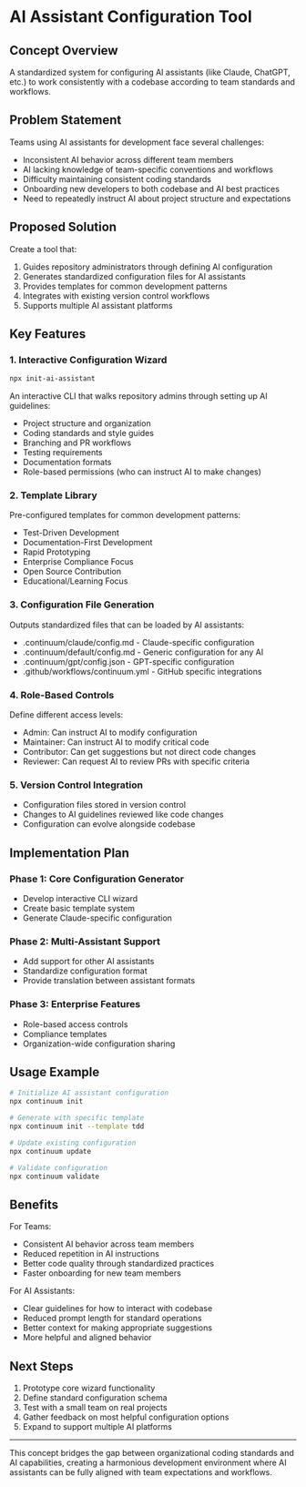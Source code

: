 # AI Assistant Configuration Tool

## Concept Overview

A standardized system for configuring AI assistants (like Claude, ChatGPT, etc.) to work consistently with a codebase according to team standards and workflows.

## Problem Statement

Teams using AI assistants for development face several challenges:
- Inconsistent AI behavior across different team members
- AI lacking knowledge of team-specific conventions and workflows
- Difficulty maintaining consistent coding standards
- Onboarding new developers to both codebase and AI best practices
- Need to repeatedly instruct AI about project structure and expectations

## Proposed Solution

Create a tool that:
1. Guides repository administrators through defining AI configuration
2. Generates standardized configuration files for AI assistants
3. Provides templates for common development patterns
4. Integrates with existing version control workflows
5. Supports multiple AI assistant platforms

## Key Features

### 1. Interactive Configuration Wizard

```bash
npx init-ai-assistant
```

An interactive CLI that walks repository admins through setting up AI guidelines:

- Project structure and organization
- Coding standards and style guides
- Branching and PR workflows
- Testing requirements
- Documentation formats
- Role-based permissions (who can instruct AI to make changes)

### 2. Template Library

Pre-configured templates for common development patterns:
- Test-Driven Development
- Documentation-First Development
- Rapid Prototyping
- Enterprise Compliance Focus
- Open Source Contribution
- Educational/Learning Focus

### 3. Configuration File Generation

Outputs standardized files that can be loaded by AI assistants:
- .continuum/claude/config.md - Claude-specific configuration
- .continuum/default/config.md - Generic configuration for any AI
- .continuum/gpt/config.json - GPT-specific configuration
- .github/workflows/continuum.yml - GitHub specific integrations

### 4. Role-Based Controls

Define different access levels:
- Admin: Can instruct AI to modify configuration
- Maintainer: Can instruct AI to modify critical code
- Contributor: Can get suggestions but not direct code changes
- Reviewer: Can request AI to review PRs with specific criteria

### 5. Version Control Integration

- Configuration files stored in version control
- Changes to AI guidelines reviewed like code changes
- Configuration can evolve alongside codebase

## Implementation Plan

### Phase 1: Core Configuration Generator
- Develop interactive CLI wizard
- Create basic template system
- Generate Claude-specific configuration

### Phase 2: Multi-Assistant Support
- Add support for other AI assistants
- Standardize configuration format
- Provide translation between assistant formats

### Phase 3: Enterprise Features
- Role-based access controls
- Compliance templates
- Organization-wide configuration sharing

## Usage Example

```bash
# Initialize AI assistant configuration
npx continuum init

# Generate with specific template
npx continuum init --template tdd

# Update existing configuration
npx continuum update

# Validate configuration
npx continuum validate
```

## Benefits

For Teams:
- Consistent AI behavior across team members
- Reduced repetition in AI instructions
- Better code quality through standardized practices
- Faster onboarding for new team members

For AI Assistants:
- Clear guidelines for how to interact with codebase
- Reduced prompt length for standard operations
- Better context for making appropriate suggestions
- More helpful and aligned behavior

## Next Steps

1. Prototype core wizard functionality
2. Define standard configuration schema
3. Test with a small team on real projects
4. Gather feedback on most helpful configuration options
5. Expand to support multiple AI platforms

---

This concept bridges the gap between organizational coding standards and AI capabilities, creating a harmonious development environment where AI assistants can be fully aligned with team expectations and workflows.